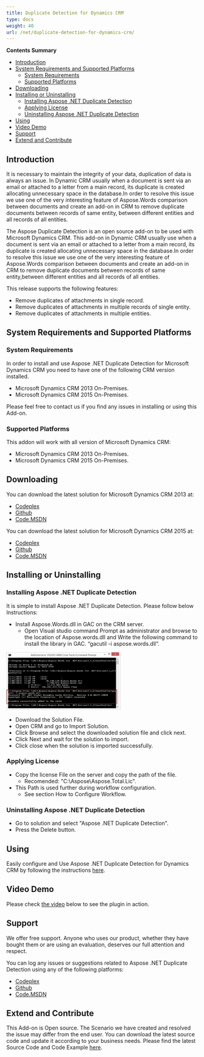 ```yaml
---
title: Duplicate Detection for Dynamics CRM
type: docs
weight: 40
url: /net/duplicate-detection-for-dynamics-crm/
---
```


**Contents Summary**

- [Introduction](#DuplicateDetectionforDynamicsCRM-Introduction)
- [System Requirements and Supported Platforms](#DuplicateDetectionforDynamicsCRM-SystemRequirementsandSupportedPlatforms) 
  - [System Requirements](#DuplicateDetectionforDynamicsCRM-SystemRequirements)
  - [Supported Platforms](#DuplicateDetectionforDynamicsCRM-SupportedPlatforms)
- [Downloading](#DuplicateDetectionforDynamicsCRM-Downloading)
- [Installing or Uninstalling](#DuplicateDetectionforDynamicsCRM-InstallingorUninstalling) 
  - [Installing Aspose .NET Duplicate Detection](#DuplicateDetectionforDynamicsCRM-InstallingAspose.NETDuplicateDetection)
  - [Applying License](#DuplicateDetectionforDynamicsCRM-ApplyingLicense)
  - [Uninstalling Aspose .NET Duplicate Detection](#DuplicateDetectionforDynamicsCRM-UninstallingAspose.NETDuplicateDetection)
- [Using](#DuplicateDetectionforDynamicsCRM-Using)
- [Video Demo](#DuplicateDetectionforDynamicsCRM-VideoDemo)
- [Support](#DuplicateDetectionforDynamicsCRM-Support)
- [Extend and Contribute](#DuplicateDetectionforDynamicsCRM-ExtendandContribute)
## **Introduction**
It is necessary to maintain the integrity of your data, duplication of data is always an issue. In Dynamic CRM usually when a document is sent via an email or attached to a letter from a main record, its duplicate is created allocating unnecessary space in the database.In order to resolve this issue we use one of the very interesting feature of Aspose.Words comparison between documents and create an add-on in CRM to remove duplicate documents between records of same entity, between different entities and all records of all entities.

The Aspose Duplicate Detection is an open source add-on to be used with Microsoft Dynamics CRM. This add-on in Dynamic CRM usually use when a document is sent via an email or attached to a letter from a main record, its duplicate is created allocating unnecessary space in the database.In order to resolve this issue we use one of the very interesting feature of Aspose.Words comparison between documents and create an add-on in CRM to remove duplicate documents between records of same entity,between different entities and all records of all entities.

This release supports the following features:

- Remove duplicates of attachments in single record.
- Remove duplicates of attachments in multiple records of single entity.
- Remove duplicates of attachments in multiple entities.
## **System Requirements and Supported Platforms**
### **System Requirements**
In order to install and use Aspose .NET Duplicate Detection for Microsoft Dynamics CRM you need to have one of the following CRM version installed.

- Microsoft Dynamics CRM 2013 On-Premises.
- Microsoft Dynamics CRM 2015 On-Premises.

Please feel free to contact us if you find any issues in installing or using this Add-on.
### **Supported Platforms**
This addon will work with all version of Microsoft Dynamics CRM:

- Microsoft Dynamics CRM 2013 On-Premises.
- Microsoft Dynamics CRM 2015 On-Premises.
## **Downloading**
You can download the latest solution for Microsoft Dynamics CRM 2013 at:

- [Codeplex](https://asposenetcrm.codeplex.com/releases/view/615744)
- [Github](https://github.com/aspose-words/Aspose.Words-for-.NET/releases/tag/AsposeNetDuplicateDetection2013)
- [Code.MSDN](https://code.msdn.microsoft.com/Aspose-NET-Duplicate-9e6aaba6)

You can download the latest solution for Microsoft Dynamics CRM 2015 at:

- [Codeplex](https://asposenetcrm.codeplex.com/releases/view/615746)
- [Github](https://github.com/aspose-words/Aspose.Words-for-.NET/releases/tag/AsposeNetDuplicateDetection2015)
- [Code.MSDN](https://code.msdn.microsoft.com/Aspose-NET-Duplicate-9e6aaba6)
## **Installing or Uninstalling**
### **Installing Aspose .NET Duplicate Detection**
It is simple to install Aspose .NET Duplicate Detection. Please follow below Instructions:

- Install Aspose.Words.dll in GAC on the CRM server. 
  - Open Visual studio command Prompt as administrator and browse to the location of Aspose.words.dll and Write the following command to install the library in GAC. “gacutil -i aspose.words.dll”. 

![todo:image_alt_text](duplicate-detection-for-dynamics-crm_1)

- Download the Solution File.
- Open CRM and go to Import Solution.
- Click Browse and select the downloaded solution file and click next.
- Click Next and wait for the solution to import.
- Click close when the solution is imported successfully.
### **Applying License**
- Copy the license File on the server and copy the path of the file. 
  - Recomended: "C:\Aspose\Aspose.Total.Lic".
- This Path is used further during workflow configuration. 
  - See section How to Configure Workflow.
### **Uninstalling Aspose .NET Duplicate Detection**
- Go to solution and select "Aspose .NET Duplicate Detection".
- Press the Delete button.
## **Using**
Easily configure and Use Aspose .NET Duplicate Detection for Dynamics CRM by following the instructions [here](http://www.aspose.com/docs/display/wordsnet/Using+and+Configuring+CRM+Duplicate+Detection).
## **Video Demo**
Please check [the video](https://www.youtube.com/watch?v=vdgmL4v2RYc) below to see the plugin in action.
## **Support**
We offer free support. Anyone who uses our product, whether they have bought them or are using an evaluation, deserves our full attention and respect.

You can log any issues or suggestions related to Aspose .NET Duplicate Detection using any of the following platforms:

- [Codeplex](https://asposenetcrm.codeplex.com/workitem/list/basic)
- [Github](https://github.com/aspose-words/Aspose.Words-for-.NET/issues)
- [Code.MSDN](https://code.msdn.microsoft.com/Aspose-NET-Duplicate-9e6aaba6/view/Discussions#content)
## **Extend and Contribute**
This Add-on is Open source. The Scenario we have created and resolved the issue may differ from the end user. You can download the latest source code and update it according to your business needs.
Please find the latest Source Code and Code Example [here](http://www.aspose.com/docs/display/wordsnet/Extend+and+Contribute+to+CRM+Duplicate+Detection).
